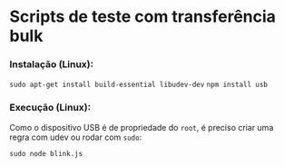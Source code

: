 # Scripts de teste com transferência bulk

### Instalação (Linux):
```sudo apt-get install build-essential libudev-dev```
```npm install usb```

### Execução (Linux):
Como o dispositivo USB é de propriedade do ```root```, é preciso criar uma regra com udev ou rodar com ```sudo```:

```sudo node blink.js```

